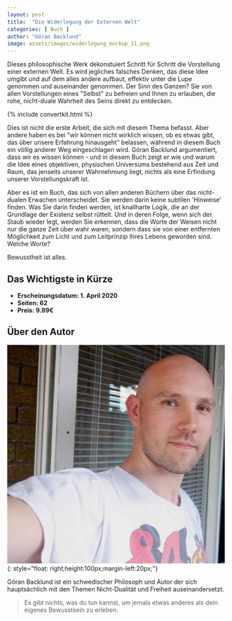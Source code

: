 ```yaml
---
layout: post
title:  "Die Widerlegung der Externen Welt"
categories: [ Buch ]
author: "Göran Backlund"
image: assets/images/widerlegung_mockup_11.png
---
```





Dieses philosophische Werk dekonstuiert Schritt für Schritt die Vorstellung einer externen Welt. Es wird jegliches falsches Denken, das diese Idee umgibt und auf dem alles andere aufbaut, effektiv unter die Lupe genommen und auseinander genommen. Der Sinn des Ganzen? Sie von allen Vorstellungen eines "Selbst" zu befreien und Ihnen zu erlauben, die rohe, nicht-duale Wahrheit des Seins direkt zu entdecken.

{% include convertkit.html %}

Dies ist nicht die erste Arbeit, die sich mit diesem Thema befasst. Aber andere haben es bei "wir können nicht wirklich wissen, ob es etwas gibt, das über unsere Erfahrung hinausgeht" belassen, während in diesem Buch ein völlig anderer Weg eingeschlagen wird. Göran Backlund argumentiert, dass wir es wissen können - und in diesem Buch zeigt er wie und warum die Idee eines objektiven, physischen Universums bestehend aus Zeit und Raum, das jenseits unserer Wahrnehmung liegt, nichts als eine Erfindung unserer Vorstellungskraft ist.

Aber es ist ein Buch, das sich von allen anderen Büchern über das nicht-dualen Erwachen unterscheidet. Sie werden darin keine subtilen 'Hinweise' finden. Was Sie darin finden werden, ist knallharte Logik, die an der Grundlage der Existenz selbst rüttelt. Und in deren Folge, wenn sich der Staub wieder legt, werden Sie erkennen, dass die Worte der Weisen nicht nur die ganze Zeit über wahr waren, sondern dass sie von einer entfernten Möglichkeit zum Licht und zum Leitprinzip Ihres Lebens geworden sind. Welche Worte?

Bewusstheit ist alles.

## Das Wichtigste in Kürze

- **Erscheinungsdatum: 1. April 2020**
- **Seiten: 62**
- **Preis: 9.99€**

## Über den Autor

![Göran Backlund](/assets/images/goran_backlund.png){: style="float: right;height:100px;margin-left:20px;"}


Göran Backlund ist ein schwedischer Philosoph und Autor der sich hauptsächlich mit den Themen Nicht-Dualität und Freiheit auseinandersetzt.

>Es gibt nichts, was du tun kannst, um jemals etwas anderes als dein eigenes Bewusstsein zu erleben.


